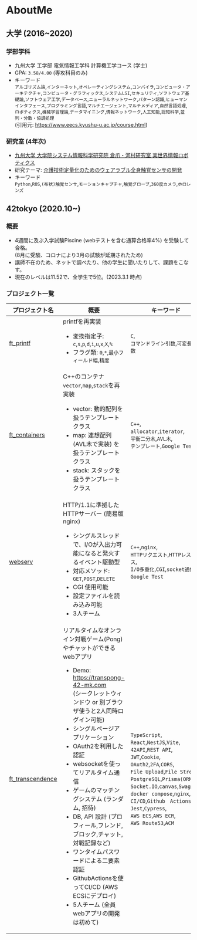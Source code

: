 # AboutMe

## 大学 (2016~2020)

### 学部学科

- 九州大学 工学部 電気情報工学科 計算機工学コース (学士)
- GPA: `3.58/4.00` (専攻科目のみ)
- キーワード  
  `アルゴリズム論`,`インターネット`,`オペレーティングシステム`,`コンパイラ`,`コンピュータ・アーキテクチャ`,`コンピュータ・グラフィックス`,`システムLSI`,`セキュリティ`,`ソフトウェア基礎論`,`ソフトウェア工学`,`データベース`,`ニューラルネットワーク`,`パターン認識`,`ヒューマンインタフェース`,`プログラミング言語`,`マルチエージェント`,`マルチメディア`,`自然言語処理`,`ロボティクス`,`機械学習理論`,`データマイニング`,`情報ネットワーク`,`人工知能`,`認知科学`,`並列・分散・協調処理`  
  (引用元: https://www.eecs.kyushu-u.ac.jp/course.html)

### 研究室 (4年次)

- [九州大学 大学院システム情報科学研究院 倉爪・河村研究室 実世界情報ロボティクス](https://robotics.ait.kyushu-u.ac.jp/)
- 研究テーマ: [介護技術定量化のためのウェアラブル全身触覚センサの開発](https://robotics.ait.kyushu-u.ac.jp/kurazume/papers/ROBOMECH20-2.pdf)
- キーワード  
  `Python`,`ROS`,`(布状)触覚センサ`,`モーションキャプチャ`,`触覚グローブ`,`360度カメラ`,`ホロレンズ`

## 42tokyo (2020.10~)

### 概要

- 4週間に及ぶ入学試験Piscine (webテストを含む通算合格率4%) を受験して合格。  
  (8月に受験、コロナにより3月の試験が延期されたため)
- 講師不在のため、ネットで調べたり、他の学生に聞いたりして、課題をこなす。
- 現在のレベルは11.52で、全学生で5位。(2023.3.1 時点)

### プロジェクト一覧

| プロジェクト名  | 概要 | キーワード |
| ----------- | --- | ------- |
| [ft\_printf](https://github.com/Masaya-Kamei/ft_printf)| printfを再実装 <ul><li>変換指定子: `c`,`s`,`p`,`d`,`i`,`u`,`x`,`X`,`%`</li><li>フラグ類: `0`,`*`,`最小フィールド幅`,`精度`</li></ul> | `C`,<br>`コマンドライン引数`,`可変長引数` |
| [ft\_containers](https://github.com/Masaya-Kamei/ft_containers) | C++のコンテナ`vector`,`map`,`stack`を再実装　<ul><li>vector: 動的配列を扱うテンプレートクラス</li><li>map: 連想配列 (AVL木で実装) を扱うテンプレートクラス</li><li>stack: スタックを扱うテンプレートクラス</li></ul> | `C++`,<br>`allocator`,`iterator`,<br>`平衡二分木`,`AVL木`,<br>`テンプレート`,`Google Test` |
| [webserv](https://github.com/Masaya-Kamei/webserv) | HTTP/1.1に準拠したHTTPサーバー (簡易版nginx) <ul><li>シングルスレッドで、I/Oが入出力可能になると発火するイベント駆動型</li><li>対応メソッド: `GET`,`POST`,`DELETE`</li><li>CGI 使用可能</li><li>設定ファイルを読み込み可能</li><li>3人チーム</li></ul> | `C++`,`nginx`,<br>`HTTPリクエスト`,`HTTPレスポンス`,<br>`I/O多重化`,`CGI`,`socket通信`<br>`Google Test`　|
| [ft\_transcendence](https://github.com/Masaya-Kamei/ft_transcendence) | リアルタイムなオンライン対戦ゲーム(Pong)やチャットができるwebアプリ <ul><li>Demo: https://transpong-42-mk.com <br> (シークレットウィンドウ or 別ブラウザ使うと2人同時ログイン可能) </li><li>シングルページアプリケーション</li><li>OAuth2を利用した認証</li><li>websocketを使ってリアルタイム通信</li><li>ゲームのマッチングシステム (ランダム, 招待)</li><li>DB, API 設計 (プロフィール,フレンド,ブロック,チャット,対戦記録など)</li><li>ワンタイムパスワードによる二要素認証</li><li>GithubActionsを使ってCI/CD (AWS ECSにデプロイ)</li><li>5人チーム (全員webアプリの開発は初めて)</li></ul> | `TypeScript`,<br>`React`,`NestJS`,`Vite`,<br>`42API`,`REST API`,<br>`JWT`,`Cookie`,<br>`OAuth2`,`2FA`,`CORS`,<br>`File Upload`,`File Stream`<br>`PostgreSQL`,`Prisma(ORM)`,<br>`Socket.IO`,`canvas`,`Swagger`,<br>`docker compose`,`nginx`,<br>`CI/CD`,`Github　Actions`,<br>`Jest`,`Cypress`,<br>`AWS ECS`,`AWS ECR`,<br>`AWS Route53`,`ACM` |

